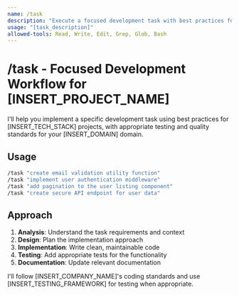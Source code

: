 ```yaml
---
name: /task
description: "Execute a focused development task with best practices for [INSERT_PROJECT_NAME]"
usage: "[task_description]"
allowed-tools: Read, Write, Edit, Grep, Glob, Bash
---
```


# /task - Focused Development Workflow for [INSERT_PROJECT_NAME]

I'll help you implement a specific development task using best practices for [INSERT_TECH_STACK] projects, with appropriate testing and quality standards for your [INSERT_DOMAIN] domain.

## Usage
```bash
/task "create email validation utility function"
/task "implement user authentication middleware"
/task "add pagination to the user listing component"
/task "create secure API endpoint for user data"
```

## Approach

1. **Analysis**: Understand the task requirements and context
2. **Design**: Plan the implementation approach
3. **Implementation**: Write clean, maintainable code
4. **Testing**: Add appropriate tests for the functionality
5. **Documentation**: Update relevant documentation

I'll follow [INSERT_COMPANY_NAME]'s coding standards and use [INSERT_TESTING_FRAMEWORK] for testing when appropriate.

